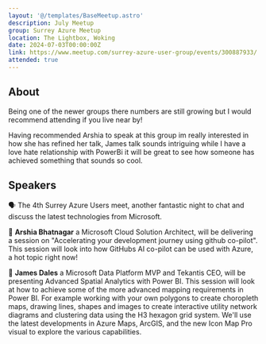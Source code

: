 ```yaml
---
layout: '@/templates/BaseMeetup.astro'
description: July Meetup
group: Surrey Azure Meetup
location: The Lightbox, Woking
date: 2024-07-03T00:00:00Z
link: https://www.meetup.com/surrey-azure-user-group/events/300887933/
attended: true
---
```

## About

Being one of the newer groups there numbers are still growing but I would recommend attending if you live near by!

Having recommended Arshia to speak at this group im really interested in how she has refined her talk, James talk sounds intriguing while I have a love hate relationship with PowerBi it will be great to see how someone has achieved something that sounds so cool. 

## Speakers
🗣️ The 4th Surrey Azure Users meet, another fantastic night to chat and discuss the latest technologies from Microsoft.

🧠 **Arshia Bhatnagar** a Microsoft Cloud Solution Architect, will be delivering a session on "Accelerating your development journey using github co-pilot". This session will look into how GitHubs AI co-pilot can be used with Azure, a hot topic right now!

🧠 **James Dales** a Microsoft Data Platform MVP and Tekantis CEO, will be presenting Advanced Spatial Analytics with Power BI.
This session will look at how to achieve some of the more advanced mapping requirements in Power BI. For example working with your own polygons to create choropleth maps, drawing lines, shapes and images to create interactive utility network diagrams and clustering data using the H3 hexagon grid system.
We'll use the latest developments in Azure Maps, ArcGIS, and the new Icon Map Pro visual to explore the various capabilities.
